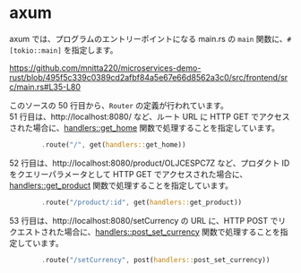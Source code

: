 # axum

axum では、プログラムのエントリーポイントになる main.rs の `main` 関数に、`#[tokio::main]` を指定します。

https://github.com/mnitta220/microservices-demo-rust/blob/495f5c339c0389cd2afbf84a5e67e66d8562a3c0/src/frontend/src/main.rs#L35-L80

このソースの 50 行目から、`Router` の定義が行われています。  
51 行目は、http://localhost:8080/ など、ルート URL に HTTP GET でアクセスされた場合に、[handlers::get_home](https://github.com/mnitta220/microservices-demo-rust/blob/495f5c339c0389cd2afbf84a5e67e66d8562a3c0/src/frontend/src/handlers.rs#L49-L58) 関数で処理することを指定しています。

```rust
        .route("/", get(handlers::get_home))
```

52 行目は、http://localhost:8080/product/OLJCESPC7Z など、プロダクト ID をクエリーパラメータとして HTTP GET でアクセスされた場合に、[handlers::get_product](https://github.com/mnitta220/microservices-demo-rust/blob/204b22a6d42256605231bff7dd855e7219a21030/src/frontend/src/handlers.rs#L60-L72) 関数で処理することを指定しています。

```rust
        .route("/product/:id", get(handlers::get_product))
```

53 行目は、http://localhost:8080/setCurrency の URL に、HTTP POST でリクエストされた場合に、[handlers::post_set_currency](https://github.com/mnitta220/microservices-demo-rust/blob/204b22a6d42256605231bff7dd855e7219a21030/src/frontend/src/handlers.rs#L90-L106) 関数で処理することを指定しています。

```rust
        .route("/setCurrency", post(handlers::post_set_currency))
```
